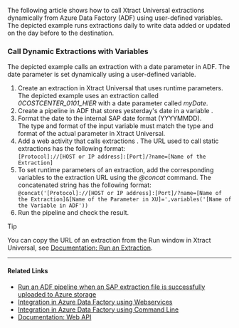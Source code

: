 The following article shows how to call Xtract Universal extractions dynamically from Azure Data Factory (ADF) using user-defined variables. The depicted example runs extractions daily to write data added or updated on the day before to the destination.

### Call Dynamic Extractions with Variables

The depicted example calls an extraction with a date parameter in ADF. The date parameter is set dynamically using a user-defined variable.

1. Create an extraction in Xtract Universal that uses runtime parameters.\
   The depicted example uses an extraction called *0COSTCENTER_0101_HIER* with a date parameter called *myDate*.
1. Create a pipeline in ADF that stores yesterday's date in a variable .
1. Format the date to the internal SAP date format (YYYYMMDD).\
   The type and format of the input variable must match the type and format of the actual parameter in Xtract Universal.
1. Add a web activity that calls extractions . The URL used to call static extractions has the following format:\
   `[Protocol]://[HOST or IP address]:[Port]/?name=[Name of the Extraction]`
1. To set runtime parameters of an extraction, add the corresponding variables to the extraction URL using the *@concat* command. The concatenated string has the following format:\
   `@concat('[Protocol]://[HOST or IP address]:[Port]/?name=[Name of the Extraction]&[Name of the Parameter in XU]=',variables('[Name of the Variable in ADF'))`
1. Run the pipeline and check the result.

Tip

You can copy the URL of an extraction from the Run window in Xtract Universal, see [Documentation: Run an Extraction](../../documentation/execute-and-automate/run-an-extraction/#run-extraction-window).

______________________________________________________________________

#### Related Links

- [Run an ADF pipeline when an SAP extraction file is successfully uploaded to Azure storage](../run-an-ADF-pipeline-when-sap-extraction-file-is-successfully-uploaded-to-Azure-storage/)
- [Integration in Azure Data Factory using Webservices](../adf-integration-using-webservices/)
- [Integration in Azure Data Factory using Command Line](../adf-integration-using-command-line/)
- [Documentation: Web API](../../web-api/)
